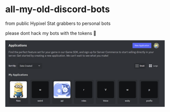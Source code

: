 # all-my-old-discord-bots
from public Hypixel Stat grabbers to personal bots

please dont hack my bots with the tokens :pray:

![example image](/devportal.png "my developer portal")
